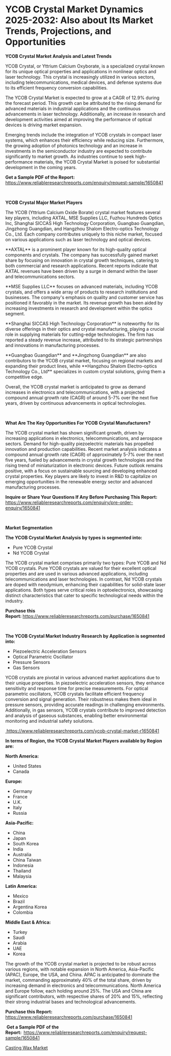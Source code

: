 <p><h1>YCOB Crystal Market Dynamics 2025-2032: Also about Its Market Trends, Projections, and Opportunities</h1></p><p><strong>YCOB Crystal Market Analysis and Latest Trends</strong></p>
<p><p>YCOB Crystal, or Yttrium Calcium Oxyborate, is a specialized crystal known for its unique optical properties and applications in nonlinear optics and laser technology. This crystal is increasingly utilized in various sectors, including telecommunications, medical devices, and defense systems due to its efficient frequency conversion capabilities.</p><p>The YCOB Crystal Market is expected to grow at a CAGR of 12.9% during the forecast period. This growth can be attributed to the rising demand for advanced materials in industrial applications and the continuous advancements in laser technology. Additionally, an increase in research and development activities aimed at improving the performance of optical devices is driving market expansion. </p><p>Emerging trends include the integration of YCOB crystals in compact laser systems, which enhances their efficiency while reducing size. Furthermore, the growing adoption of photonics technology and an increase in investments in the semiconductor industry are expected to contribute significantly to market growth. As industries continue to seek high-performance materials, the YCOB Crystal Market is poised for substantial development in the coming years.</p></p>
<p><strong>Get a Sample PDF of the Report:&nbsp;</strong> <a href="https://www.reliableresearchreports.com/enquiry/request-sample/1650841?utm_campaign=2269&utm_medium=2&utm_source=Github&utm_content=ia&utm_term=31032025&utm_id=ycob-crystal">https://www.reliableresearchreports.com/enquiry/request-sample/1650841</a></p>
<p>&nbsp;</p>
<p><strong>YCOB Crystal Major Market Players</strong></p>
<p><p>The YCOB (Yttrium Calcium Oxide Borate) crystal market features several key players, including AXTAL, MSE Supplies LLC, Fuzhou Hundreds Optics Inc, Shanghai SICCAS High Technology Corporation, Guangbao Guangdian, Jingzhong Guangdian, and Hangzhou Shalom Electro-optics Technology Co., Ltd. Each company contributes uniquely to this niche market, focused on various applications such as laser technology and optical devices.</p><p>**AXTAL** is a prominent player known for its high-quality optical components and crystals. The company has successfully gained market share by focusing on innovation in crystal growth techniques, catering to both commercial and research applications. Recent reports indicate that AXTAL revenues have been driven by a surge in demand within the laser and telecommunications sectors.</p><p>**MSE Supplies LLC** focuses on advanced materials, including YCOB crystals, and offers a wide array of products to research institutions and businesses. The company's emphasis on quality and customer service has positioned it favorably in the market. Its revenue growth has been aided by increasing investments in research and development within the optics segment.</p><p>**Shanghai SICCAS High Technology Corporation** is noteworthy for its diverse offerings in their optics and crystal manufacturing, playing a crucial role in supplying materials for cutting-edge technologies. The firm has reported a steady revenue increase, attributed to its strategic partnerships and innovations in manufacturing processes.</p><p>**Guangbao Guangdian** and **Jingzhong Guangdian** are also contributors to the YCOB crystal market, focusing on regional markets and expanding their product lines, while **Hangzhou Shalom Electro-optics Technology Co., Ltd** specializes in custom crystal solutions, giving them a competitive edge.</p><p>Overall, the YCOB crystal market is anticipated to grow as demand increases in electronics and telecommunications, with a projected compound annual growth rate (CAGR) of around 5-7% over the next five years, driven by continuous advancements in optical technologies.</p></p>
<p>&nbsp;</p>
<p><strong>What Are The Key Opportunities For YCOB Crystal Manufacturers?</strong></p>
<p><p>The YCOB crystal market has shown significant growth, driven by increasing applications in electronics, telecommunications, and aerospace sectors. Demand for high-quality piezoelectric materials has propelled innovation and production capabilities. Recent market analysis indicates a compound annual growth rate (CAGR) of approximately 5-7% over the next five years, fueled by advancements in crystal growth technologies and the rising trend of miniaturization in electronic devices. Future outlook remains positive, with a focus on sustainable sourcing and developing enhanced crystal properties. Key players are likely to invest in R&D to capitalize on emerging opportunities in the renewable energy sector and advanced manufacturing processes.</p></p>
<p><strong>Inquire or Share Your Questions If Any Before Purchasing This Report:</strong> <a href="https://www.reliableresearchreports.com/enquiry/pre-order-enquiry/1650841?utm_campaign=2269&utm_medium=2&utm_source=Github&utm_content=ia&utm_term=31032025&utm_id=ycob-crystal">https://www.reliableresearchreports.com/enquiry/pre-order-enquiry/1650841</a></p>
<p>&nbsp;</p>
<p><strong>Market Segmentation</strong></p>
<p><strong>The YCOB Crystal Market Analysis by types is segmented into:</strong></p>
<p><ul><li>Pure YCOB Crystal</li><li>Nd YCOB Crystal</li></ul></p>
<p><p>The YCOB crystal market comprises primarily two types: Pure YCOB and Nd YCOB crystals. Pure YCOB crystals are valued for their excellent optical properties and are used in various advanced applications, including telecommunications and laser technologies. In contrast, Nd YCOB crystals are doped with neodymium, enhancing their capabilities for solid-state laser applications. Both types serve critical roles in optoelectronics, showcasing distinct characteristics that cater to specific technological needs within the industry.</p></p>
<p><strong>Purchase this Report:&nbsp;</strong><a href="https://www.reliableresearchreports.com/purchase/1650841?utm_campaign=2269&utm_medium=2&utm_source=Github&utm_content=ia&utm_term=31032025&utm_id=ycob-crystal">https://www.reliableresearchreports.com/purchase/1650841</a></p>
<p>&nbsp;</p>
<p><strong>The YCOB Crystal Market Industry Research by Application is segmented into:</strong></p>
<p><ul><li>Piezoelectric Acceleration Sensors</li><li>Optical Parametric Oscillator</li><li>Pressure Sensors</li><li>Gas Sensors</li></ul></p>
<p><p>YCOB crystals are pivotal in various advanced market applications due to their unique properties. In piezoelectric acceleration sensors, they enhance sensitivity and response time for precise measurements. For optical parametric oscillators, YCOB crystals facilitate efficient frequency conversion and signal generation. Their robustness makes them ideal in pressure sensors, providing accurate readings in challenging environments. Additionally, in gas sensors, YCOB crystals contribute to improved detection and analysis of gaseous substances, enabling better environmental monitoring and industrial safety solutions.</p></p>
<p><a href="https://www.reliableresearchreports.com/ycob-crystal-market-r1650841?utm_campaign=2269&utm_medium=2&utm_source=Github&utm_content=ia&utm_term=31032025&utm_id=ycob-crystal">&nbsp;https://www.reliableresearchreports.com/ycob-crystal-market-r1650841</a></p>
<p><strong>In terms of Region, the YCOB Crystal Market Players available by Region are:</strong></p>
<p>
    <p> <strong> North America: </strong>
        <ul>
            <li>United States</li>
            <li>Canada</li>
        </ul>
        </p> 
    <p> <strong> Europe: </strong>
        <ul>
            <li>Germany</li>
            <li>France</li>
            <li>U.K.</li>
            <li>Italy</li>
            <li>Russia</li>
        </ul>
        </p> 
    <p> <strong> Asia-Pacific: </strong>
        <ul>
            <li>China</li>
            <li>Japan</li>
            <li>South Korea</li>
            <li>India</li>
            <li>Australia</li>
            <li>China Taiwan</li>
            <li>Indonesia</li>
            <li>Thailand</li>
            <li>Malaysia</li>
        </ul>
        </p> 
    <p> <strong> Latin America: </strong>
        <ul>
            <li>Mexico</li>
            <li>Brazil</li>
            <li>Argentina Korea</li>
            <li>Colombia</li>
        </ul>
        </p> 
    <p> <strong> Middle East & Africa: </strong>
        <ul>
            <li>Turkey</li>
            <li>Saudi</li>
            <li>Arabia</li>
            <li>UAE</li>
            <li>Korea</li>
        </ul>
    </p>
    </p>
<p><p>The growth of the YCOB crystal market is projected to be robust across various regions, with notable expansion in North America, Asia-Pacific (APAC), Europe, the USA, and China. APAC is anticipated to dominate the market, commanding approximately 40% of the total share, driven by increasing demand in electronics and telecommunications. North America and Europe follow, each holding around 25%. The USA and China are significant contributors, with respective shares of 20% and 15%, reflecting their strong industrial bases and technological advancements.</p></p>
<p><strong>Purchase this Report: </strong><a href="https://www.reliableresearchreports.com/purchase/1650841?utm_campaign=2269&utm_medium=2&utm_source=Github&utm_content=ia&utm_term=31032025&utm_id=ycob-crystal">https://www.reliableresearchreports.com/purchase/1650841</a></p>
<p>&nbsp;<strong>Get a Sample PDF of the Report:&nbsp;&nbsp;</strong><a href="https://www.reliableresearchreports.com/enquiry/request-sample/1650841?utm_campaign=2269&utm_medium=2&utm_source=Github&utm_content=ia&utm_term=31032025&utm_id=ycob-crystal">https://www.reliableresearchreports.com/enquiry/request-sample/1650841</a></p>
<p><strong></strong></p>
<p><p><a href="https://github.com/juniordelafrance/Market-Research-Report-List-5/blob/main/casting-wax-market.md?utm_campaign=2269&utm_medium=2&utm_source=Github&utm_content=ia&utm_term=31032025&utm_id=ycob-crystal">Casting Wax Market</a></p></p>